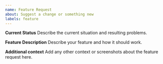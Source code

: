 ```yaml
---
name: Feature Request
about: Suggest a change or something new
labels: feature
---
```


<!--
 * Remember not to include personal data as this is public.
-->

**Current Status**
Describe the current situation and resulting problems.

**Feature Description**
Describe your feature and how it should work.

**Additional context**
Add any other context or screenshots about the feature request here.